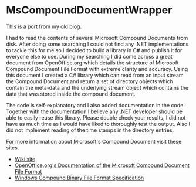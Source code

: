 ﻿MsCompoundDocumentWrapper
=================
This is a port from my old blog.

I had to read the contents of several Microsoft Compound Documents from disk. After doing some searching I could not find any .NET implementations to tackle this for me so I decided to build a library in C# and publish it for everyone else to use. During my searching I did come across a great document from OpenOffice.org which details the structure of Microsoft Compound Document File Format with extreme clarity and accuracy. Using this document I created a C# library which can read from an input stream the Compound Document and return a set of directory objects which contain the meta-data and the underlying stream object which contains the data that was stored inside the compound document.

The code is self-explanatory and I also added documentation in the code. Together with the documentation I believe any .NET developer should be able to easily reuse this library. Please double check your results, I did not have as much time as I would have liked to thoroughly test the output. Also I did not implement reading of the time stamps in the directory entries.


For more information about Microsoft's Compound Document visit these sites.
* [Wiki site](http://en.wikipedia.org/wiki/Compound_File_Binary_Format)
* [OpenOffice.org's Documentation of the Microsoft Compound Document File Format](http://sc.openoffice.org/compdocfileformat.pdf)
* [Windows Compound Binary File Format Specification](http://download.microsoft.com/download/0/B/E/0BE8BDD7-E5E8-422A-ABFD-4342ED7AD886/WindowsCompoundBinaryFileFormatSpecification.pdf)